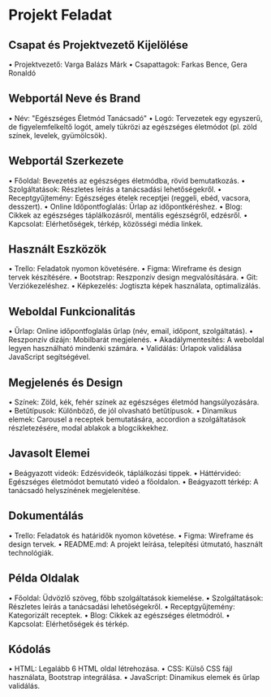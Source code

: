 # Projekt Feladat

## Csapat és Projektvezető Kijelölése
•	Projektvezető: Varga Balázs Márk
•	Csapattagok: Farkas Bence, Gera Ronaldó
## Webportál Neve és Brand
•	Név: "Egészséges Életmód Tanácsadó"
•	Logó: Tervezetek egy egyszerű, de figyelemfelkeltő logót, amely tükrözi az egészséges életmódot (pl. zöld színek, levelek, gyümölcsök).
## Webportál Szerkezete
•	Főoldal: Bevezetés az egészséges életmódba, rövid bemutatkozás.
•	Szolgáltatások: Részletes leírás a tanácsadási lehetőségekről.
•	Receptgyűjtemény: Egészséges ételek receptjei (reggeli, ebéd, vacsora, desszert).
•	Online Időpontfoglalás: Űrlap az időpontkéréshez.
•	Blog: Cikkek az egészséges táplálkozásról, mentális egészségről, edzésről.
•	Kapcsolat: Elérhetőségek, térkép, közösségi média linkek.
## Használt Eszközök
•	Trello: Feladatok nyomon követésére.
•	Figma: Wireframe és design tervek készítésére.
•	Bootstrap: Reszponzív design megvalósítására.
•	Git: Verziókezeléshez.
•	Képkezelés: Jogtiszta képek használata, optimalizálás.
## Weboldal Funkcionalitás
•	Űrlap: Online időpontfoglalás űrlap (név, email, időpont, szolgáltatás).
•	Reszponzív dizájn: Mobilbarát megjelenés.
•	Akadálymentesítés: A weboldal legyen használható mindenki számára.
•	Validálás: Űrlapok validálása JavaScript segítségével.
## Megjelenés és Design
•	Színek: Zöld, kék, fehér színek az egészséges életmód hangsúlyozására.
•	Betűtípusok: Különböző, de jól olvasható betűtípusok.
•	Dinamikus elemek: Carousel a receptek bemutatására, accordion a szolgáltatások részletezésére, modal ablakok a blogcikkekhez.
## Javasolt Elemei
•	Beágyazott videók: Edzésvideók, táplálkozási tippek.
•	Háttérvideó: Egészséges életmódot bemutató videó a főoldalon.
•	Beágyazott térkép: A tanácsadó helyszínének megjelenítése.
## Dokumentálás
•	Trello: Feladatok és határidők nyomon követése.
•	Figma: Wireframe és design tervek.
•	README.md: A projekt leírása, telepítési útmutató, használt technológiák.
## Példa Oldalak
•	Főoldal: Üdvözlő szöveg, főbb szolgáltatások kiemelése.
•	Szolgáltatások: Részletes leírás a tanácsadási lehetőségekről.
•	Receptgyűjtemény: Kategorizált receptek.
•	Blog: Cikkek az egészséges életmódról.
•	Kapcsolat: Elérhetőségek és térkép.
## Kódolás
•	HTML: Legalább 6 HTML oldal létrehozása.
•	CSS: Külső CSS fájl használata, Bootstrap integrálása.
•	JavaScript: Dinamikus elemek és űrlap validálás.
